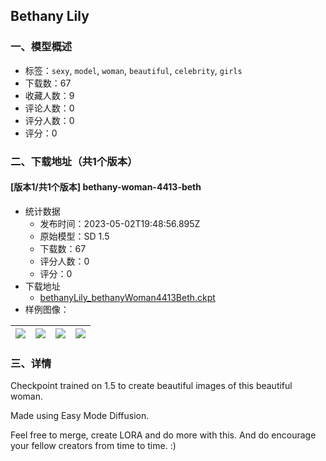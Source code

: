 ## Bethany Lily 
### 一、模型概述

- 标签：`sexy`, `model`, `woman`, `beautiful`, `celebrity`, `girls`
- 下载数：67
- 收藏人数：9
- 评论人数：0
- 评分人数：0
- 评分：0

### 二、下载地址（共1个版本）

#### [版本1/共1个版本] bethany-woman-4413-beth

- 统计数据
  - 发布时间：2023-05-02T19:48:56.895Z
  - 原始模型：SD 1.5
  - 下载数：67
  - 评分人数：0
  - 评分：0
- 下载地址
  - [bethanyLily_bethanyWoman4413Beth.ckpt](https://civitai.com/api/download/models/60821)
- 样例图像：

| <img src="https://image.civitai.com/xG1nkqKTMzGDvpLrqFT7WA/aab5013d-604a-4bdf-8268-b410538bac45/width=450/666032.jpeg" /> | <img src="https://image.civitai.com/xG1nkqKTMzGDvpLrqFT7WA/ab48b5e5-4720-4f08-8a83-21fc551e9d44/width=450/666028.jpeg" /> | <img src="https://image.civitai.com/xG1nkqKTMzGDvpLrqFT7WA/b45e92e6-1864-4146-94c4-a82108b83467/width=450/666030.jpeg" /> | <img src="https://image.civitai.com/xG1nkqKTMzGDvpLrqFT7WA/31a894f4-0c6f-4dfe-9ba9-8c06907790a4/width=450/666023.jpeg" /> |
| ---- | ---- | ---- | ---- |


### 三、详情
<p>Checkpoint trained on 1.5 to create beautiful images of this beautiful woman.</p><p>Made using Easy Mode Diffusion.</p><p>Feel free to merge, create LORA and do more with this. And do encourage your fellow creators from time to time. :)</p>